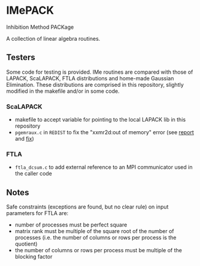 # IMePACK

Inhibition Method PACKage

A collection of linear algebra routines.

## Testers
Some code for testing is provided.
IMe routines are compared with those of LAPACK, ScaLAPACK, FTLA distributions and home-made Gaussian Elimination.
These distributions are comprised in this repository, slightly modified in the makefile and/or in some code.

### ScaLAPACK
- makefile to accept variable for pointing to the local LAPACK lib in this repository
- `pgemraux.c` in `REDIST` to fix the "xxmr2d:out of memory" error (see [report](https://software.intel.com/en-us/forums/intel-math-kernel-library/topic/286499) and [fix](http://icl.cs.utk.edu/lapack-forum/viewtopic.php?f=2&t=465&p=1537&hilit=xxmr2d#p1537))

### FTLA
- `ftla_dcsum.c` to add external reference to an MPI communicator used in the caller code

## Notes
Safe constraints (exceptions are found, but no clear rule) on input parameters for FTLA are:
 - number of processes must be perfect square
 - matrix rank must be multiple of the square root of the number of processes (i.e. the number of columns or rows per process is the quotient)
 - the number of columns or rows per process must be multiple of the blocking factor
 
